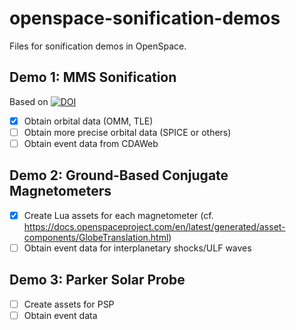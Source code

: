 # openspace-sonification-demos
Files for sonification demos in OpenSpace.

## Demo 1: MMS Sonification
Based on [![DOI](https://zenodo.org/badge/DOI/10.5281/zenodo.11194310.svg)](https://doi.org/10.5281/zenodo.11194310)
  - [X] Obtain orbital data (OMM, TLE)
  - [ ] Obtain more precise orbital data (SPICE or others)
  - [ ] Obtain event data from CDAWeb

## Demo 2: Ground-Based Conjugate Magnetometers
  - [X] Create Lua assets for each magnetometer (cf. https://docs.openspaceproject.com/en/latest/generated/asset-components/GlobeTranslation.html)
  - [ ] Obtain event data for interplanetary shocks/ULF waves

## Demo 3: Parker Solar Probe
  - [ ] Create assets for PSP
  - [ ] Obtain event data
